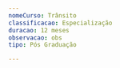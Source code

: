 ```yaml
---
nomeCurso: Trânsito
classificacao: Especialização
duracao: 12 meses
observacao: obs
tipo: Pós Graduação

---
```


